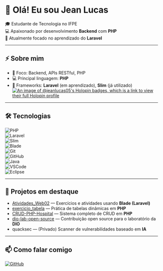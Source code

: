 # 👋 Olá! Eu sou Jean Lucas  

🎓 Estudante de Tecnologia no IFPE  
💻 Apaixonado por desenvolvimento **Backend** com **PHP**  
🚀 Atualmente focado no aprendizado do **Laravel**  


---

## ⚡ Sobre mim  
- 🎯 Foco: Backend, APIs RESTful, PHP  
- 💻 Principal linguagem: **PHP**  
- 🚀 Frameworks: **Laravel** (em aprendizado), **Slim** (já utilizado)  
[![An image of @jeanlucas05's Holopin badges, which is a link to view their full Holopin profile](https://holopin.me/jeanlucas05)](https://holopin.io/@jeanlucas05)

---

## 🛠️ Tecnologias  

![PHP](https://img.shields.io/badge/PHP-777BB4?style=for-the-badge&logo=php&logoColor=white)  
![Laravel](https://img.shields.io/badge/Laravel-FF2D20?style=for-the-badge&logo=laravel&logoColor=white)  
![Slim](https://img.shields.io/badge/Slim_Framework-74B6EC?style=for-the-badge&logo=php&logoColor=white)  
![Blade](https://img.shields.io/badge/Blade-FF2D20?style=for-the-badge&logo=laravel&logoColor=white)  
![Git](https://img.shields.io/badge/Git-F05032?style=for-the-badge&logo=git&logoColor=white)  
![GitHub](https://img.shields.io/badge/GitHub-181717?style=for-the-badge&logo=github&logoColor=white)  
![Java](https://img.shields.io/badge/Java-007396?style=for-the-badge&logo=java&logoColor=white)  
![VSCode](https://img.shields.io/badge/VSCode-007ACC?style=for-the-badge&logo=visual-studio-code&logoColor=white)  
![Eclipse](https://img.shields.io/badge/Eclipse-2C2255?style=for-the-badge&logo=eclipse&logoColor=white)  



---

## 🌟 Projetos em destaque  

- [Atividades_Web02](https://github.com/JeanLucas05/Atividades_Web02) — Exercícios e atividades usando **Blade (Laravel)**  
- [exercicio_tabela](https://github.com/JeanLucas05/exercicio_tabela) — Prática de tabelas dinâmicas em **PHP**  
- [CRUD-PHP-Hospital](https://github.com/JeanLucas05/CRUD-PHP-Hospital) — Sistema completo de CRUD em **PHP**  
- [dio-lab-open-source](https://github.com/JeanLucas05/dio-lab-open-source) — Contribuição open source para o laboratório da **DIO**  
- quacksec — (Privado) Scanner de vulnerabilidades baseado em **IA**  

---

## 📫 Como falar comigo  

[![GitHub](https://img.shields.io/badge/GitHub-JeanLucas05-181717?style=for-the-badge&logo=github)](https://github.com/JeanLucas05)  
